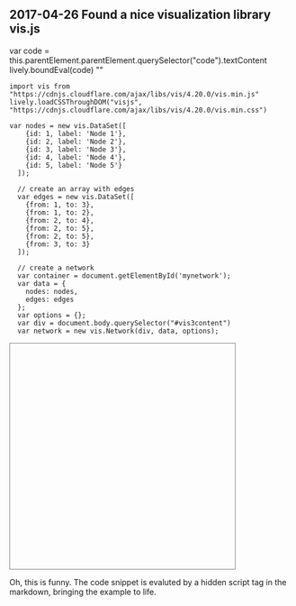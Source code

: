 ## 2017-04-26 Found a nice visualization library vis.js


<lively-script>
var code = this.parentElement.parentElement.querySelector("code").textContent
lively.boundEval(code)
""
</lively-script>

```JS
import vis from "https://cdnjs.cloudflare.com/ajax/libs/vis/4.20.0/vis.min.js" 
lively.loadCSSThroughDOM("visjs", "https://cdnjs.cloudflare.com/ajax/libs/vis/4.20.0/vis.min.css")

var nodes = new vis.DataSet([
    {id: 1, label: 'Node 1'},
    {id: 2, label: 'Node 2'},
    {id: 3, label: 'Node 3'},
    {id: 4, label: 'Node 4'},
    {id: 5, label: 'Node 5'}
  ]);

  // create an array with edges
  var edges = new vis.DataSet([
    {from: 1, to: 3},
    {from: 1, to: 2},
    {from: 2, to: 4},
    {from: 2, to: 5},
    {from: 2, to: 5},
    {from: 3, to: 3}
  ]);

  // create a network
  var container = document.getElementById('mynetwork');
  var data = {
    nodes: nodes,
    edges: edges
  };
  var options = {};
  var div = document.body.querySelector("#vis3content")
  var network = new vis.Network(div, data, options);
```
<div id="vis3content" style="width:400px; height:400px; border: 1px solid gray"></div>

Oh, this is funny. The code snippet is evaluted by a hidden script tag in the markdown, bringing the example to life. 